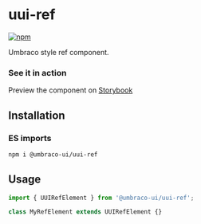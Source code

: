 # uui-ref

[![npm](https://img.shields.io/npm/v/@umbraco-ui/uui-ref?logoColor=%231B264F)](https://www.npmjs.com/package/@umbraco-ui/uui-ref)

Umbraco style ref component.

### See it in action

Preview the component on [Storybook](https://uui.umbraco.com/?path=/docs/uui-ref--docs)

## Installation

### ES imports

```zsh
npm i @umbraco-ui/uui-ref
```

## Usage

```javascript
import { UUIRefElement } from '@umbraco-ui/uui-ref';

class MyRefElement extends UUIRefElement {}
```
